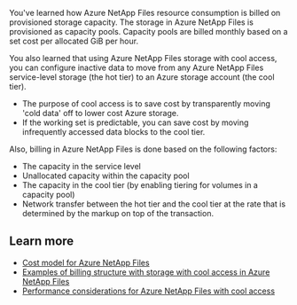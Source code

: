 You've learned how Azure NetApp Files resource consumption is billed on provisioned storage capacity. The storage in Azure NetApp Files is provisioned as capacity pools. Capacity pools are billed monthly based on a set cost per allocated GiB per hour.

You also learned that using Azure NetApp Files storage with cool access, you can configure inactive data to move from any Azure NetApp Files service-level storage (the hot tier) to an Azure storage account (the cool tier).

- The purpose of cool access is to save cost by transparently moving 'cold data' off to lower cost Azure storage.
- If the working set is predictable, you can save cost by moving infrequently accessed data blocks to the cool tier.

Also, billing in Azure NetApp Files is done based on the following factors:

- The capacity in the service level
- Unallocated capacity within the capacity pool
- The capacity in the cool tier (by enabling tiering for volumes in a capacity pool)
- Network transfer between the hot tier and the cool tier at the rate that is determined by the markup on top of the transaction.

## Learn more

- [Cost model for Azure NetApp Files](/azure/azure-netapp-files/azure-netapp-files-cost-model)
- [Examples of billing structure with storage with cool access in Azure NetApp Files](/azure/azure-netapp-files/cool-access-introduction#billing)
- [Performance considerations for Azure NetApp Files with cool access](/azure/azure-netapp-files/performance-considerations-cool-access)

